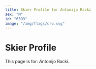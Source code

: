 ```yaml
---
title: Skier Profile for Antonijo Racki
sex: "M"
id: "6393"
image: "/img/flags/cro.svg" 
---
```


# Skier Profile

This page is for: Antonijo Racki.
    